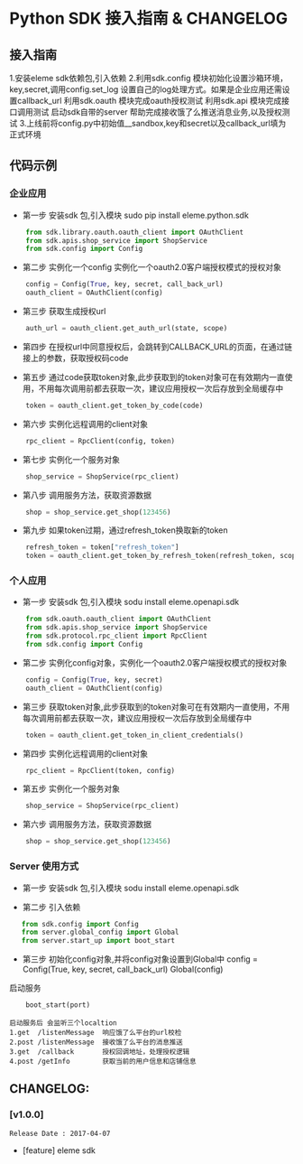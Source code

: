 # Python SDK 接入指南 & CHANGELOG

## 接入指南
  1.安装eleme sdk依赖包,引入依赖
  2.利用sdk.config 模块初始化设置沙箱环境，key,secret,调用config.set_log 设置自己的log处理方式。如果是企业应用还需设置callback_url
    利用sdk.oauth 模块完成oauth授权测试
    利用sdk.api 模块完成接口调用测试
    启动sdk自带的server 帮助完成接收饿了么推送消息业务,以及授权测试
  3.上线前将config.py中初始值__sandbox,key和secret以及callback_url填为正式环境
 

## 代码示例

### 企业应用

  - 第一步 安装sdk 包,引入模块
  sudo pip install eleme.python.sdk
```python
    from sdk.library.oauth.oauth_client import OAuthClient
    from sdk.apis.shop_service import ShopService
    from sdk.config import Config
```
 
  - 第二步  实例化一个config 实例化一个oauth2.0客户端授权模式的授权对象
```python
    config = Config(True, key, secret, call_back_url)
    oauth_client = OAuthClient(config)
```

  - 第三步 获取生成授权url

```python
    auth_url = oauth_client.get_auth_url(state, scope)
```

  - 第四步 在授权url中同意授权后，会跳转到CALLBACK_URL的页面，在通过链接上的参数，获取授权码code


  - 第五️步 通过code获取token对象,此步获取到的token对象可在有效期内一直使用，不用每次调用前都去获取一次，建议应用授权一次后存放到全局缓存中

```python
    token = oauth_client.get_token_by_code(code)
```

  - 第六步 实例化远程调用的client对象

```python
    rpc_client = RpcClient(config, token)
```

  - 第七步 实例化一个服务对象

```python
    shop_service = ShopService(rpc_client)
```

  - 第八步 调用服务方法，获取资源数据

```python
    shop = shop_service.get_shop(123456)
```

  - 第九步 如果token过期，通过refresh_token换取新的token
```python
    refresh_token = token["refresh_token"]
    token = oauth_client.get_token_by_refresh_token(refresh_token, scope)
```

### 个人应用


  - 第一步 安装sdk 包,引入模块
    sodu install eleme.openapi.sdk

```python
    from sdk.oauth.oauth_client import OAuthClient
    from sdk.apis.shop_service import ShopService
    from sdk.protocol.rpc_client import RpcClient
    from sdk.config import Config
```

  - 第二步 实例化config对象，实例化一个oauth2.0客户端授权模式的授权对象

```python
    config = Config(True, key, secret)
    oauth_client = OAuthClient(config)
```

  - 第三️步 获取token对象,此步获取到的token对象可在有效期内一直使用，不用每次调用前都去获取一次，建议应用授权一次后存放到全局缓存中

```python
    token = oauth_client.get_token_in_client_credentials()
```

  - 第四步 实例化远程调用的client对象

```python
	rpc_client = RpcClient(token, config)
```

  - 第五步 实例化一个服务对象

```python
    shop_service = ShopService(rpc_client)
```

  - 第六步 调用服务方法，获取资源数据

```python
    shop = shop_service.get_shop(123456)
```


### Server 使用方式
 - 第一步 安装sdk 包,引入模块
    sodu install eleme.openapi.sdk

 - 第二步 引入依赖
 ```python
    from sdk.config import Config
    from server.global_config import Global
    from server.start_up import boot_start
 ```
 - 第三步 初始化config对象,并将config对象设置到Global中
    config = Config(True, key, secret, call_back_url)
    Global(config)

 启动服务

```python
    boot_start(port)
```
    启动服务后 会监听三个localtion
    1.get  /listenMessage  响应饿了么平台的url校检
    2.post /listenMessage  接收饿了么平台的消息推送
    3.get  /callback       授权回调地址，处理授权逻辑
    4.post /getInfo        获取当前的用户信息和店铺信息




## CHANGELOG:

### [v1.0.0]

    Release Date : 2017-04-07

  - [feature] eleme sdk

